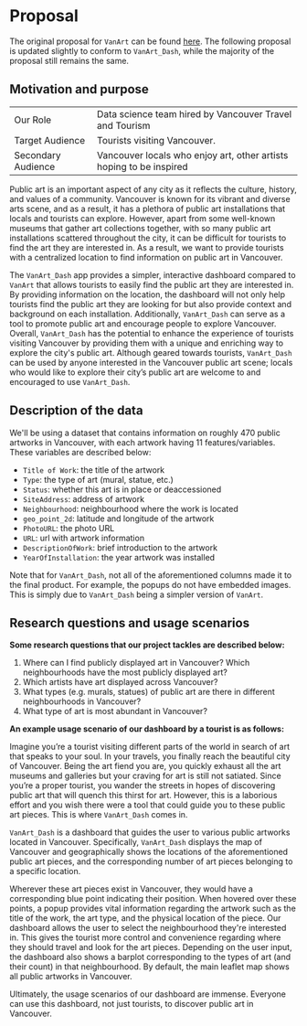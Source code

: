 # Proposal

The original proposal for `VanArt` can be found [here](https://github.com/UBC-MDS/VanArt/blob/main/reports/proposal.md). The following proposal is updated slightly to conform to `VanArt_Dash`, while the majority of the proposal still remains the same. 
## Motivation and purpose

|                    |                                                                       |
|--------------------|-----------------------------------------------------------------------|
| Our Role           | Data science team hired by Vancouver Travel and Tourism               |
| Target Audience    | Tourists visiting Vancouver.                                          |
| Secondary Audience | Vancouver locals who enjoy art, other artists hoping to be inspired   |

Public art is an important aspect of any city as it reflects the culture, history, and values of a community. Vancouver is known for its vibrant and diverse arts scene, and as a result, it has a plethora of public art installations that locals and tourists can explore. However, apart from some well-known museums that gather art collections together, with so many public art installations scattered throughout the city, it can be difficult for tourists to find the art they are interested in. As a result, we want to provide tourists with a centralized location to find information on public art in Vancouver.

The `VanArt_Dash` app provides a simpler, interactive dashboard compared to `VanArt` that allows tourists to easily find the public art they are interested in. By providing information on the location, the dashboard will not only help tourists find the public art they are looking for but also provide context and background on each installation. Additionally, `VanArt_Dash` can serve as a tool to promote public art and encourage people to explore Vancouver. Overall, `VanArt_Dash` has the potential to enhance the experience of tourists visiting Vancouver by providing them with a unique and enriching way to explore the city's public art. Although geared towards tourists, `VanArt_Dash` can be used by anyone interested in the Vancouver public art scene; locals who would like to explore their city’s public art are welcome to and encouraged to use `VanArt_Dash`.

## Description of the data
We'll be using a dataset that contains information on roughly 470 public artworks in Vancouver, with each artwork having 11 features/variables. These variables are described below:
-	`Title of Work`: the title of the artwork 
-	`Type`: the type of art (mural, statue, etc.)
-	`Status`: whether this art is in place or deaccessioned 
-	`SiteAddress`: address of artwork
-	`Neighbourhood`: neighbourhood where the work is located
-	`geo_point_2d`: latitude and longitude of the artwork
-	`PhotoURL`: the photo URL
-	`URL`: url with artwork information
-	`DescriptionOfWork`: brief introduction to the artwork
-	`YearOfInstallation`: the year artwork was installed

Note that for `VanArt_Dash`, not all of the aforementioned columns made it to the final product. For example, the popups do not have embedded images. This is simply due to `VanArt_Dash` being a simpler version of `VanArt`. 

## Research questions and usage scenarios

**Some research questions that our project tackles are described below:**

1.	Where can I find publicly displayed art in Vancouver? Which neighbourhoods have the most publicly displayed art?  
2.	Which artists have art displayed across Vancouver? 
3.	What types (e.g. murals, statues) of public art are there in different neighbourhoods in Vancouver? 
4.	What type of art is most abundant in Vancouver? 

**An example usage scenario of our dashboard by a tourist is as follows:**

Imagine you’re a tourist visiting different parts of the world in search of art that speaks to your soul. In your travels, you finally reach the beautiful city of Vancouver. Being the art fiend you are, you quickly exhaust all the art museums and galleries but your craving for art is still not satiated. Since you’re a proper tourist, you wander the streets in hopes of discovering public art that will quench this thirst for art. However, this is a laborious effort and you wish there were a tool that could guide you to these public art pieces. This is where `VanArt_Dash` comes in. 

`VanArt_Dash` is a dashboard that guides the user to various public artworks located in Vancouver. Specifically, `VanArt_Dash` displays the map of Vancouver and geographically shows the locations of the aforementioned public art pieces, and the corresponding number of art pieces belonging to a specific location. 

Wherever these art pieces exist in Vancouver, they would have a corresponding blue point indicating their position. When hovered over these points, a popup provides vital information regarding the artwork such as the title of the work, the art type, and the physical location of the piece. Our dashboard allows the user to select the neighbourhood they're interested in. This gives the tourist more control and convenience regarding where they should travel and look for the art pieces. Depending on the user input, the dashboard also shows a barplot corresponding to the types of art (and their count) in that neighbourhood. By default, the main leaflet map shows all public artworks in Vancouver.

Ultimately, the usage scenarios of our dashboard are immense. Everyone can use this dashboard, not just tourists, to discover public art in Vancouver.
